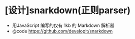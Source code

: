 # [设计]snarkdown(正则parser)

- 用JavaScript 编写的仅有 1kb 的 Markdown 解析器
- @code https://github.com/developit/snarkdown